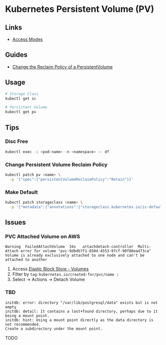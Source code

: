 # Kubernetes Persistent Volume (PV)

## Links

- [Access Modes](https://kubernetes.io/docs/concepts/storage/persistent-volumes/#access-modes)

## Guides

- [Change the Reclaim Policy of a PersistentVolume](https://v1-18.docs.kubernetes.io/docs/tasks/administer-cluster/change-pv-reclaim-policy/)

## Usage

```sh
# Storage Class
kubectl get sc

# Persistent Volume
kubectl get pv
```

## Tips

### Disc Free

```sh
kubectl exec -i <pod-name> -n <namespace> -- df
```

### Change Persistent Volume Reclaim Policy

```sh
kubectl patch pv <name> \
  -p '{"spec":{"persistentVolumeReclaimPolicy":"Retain"}}'
```

### Make Default

```sh
kubectl patch storageclass <name> \
  -p '{"metadata":{"annotations":{"storageclass.kubernetes.io/is-default-class":"true"}}}'
```

## Issues

### PVC Attached Volume on AWS

```log
Warning  FailedAttachVolume  34s   attachdetach-controller  Multi-Attach error for volume "pvc-9dbdb7f1-850d-4553-97cf-90f88ead73ca" Volume is already exclusively attached to one node and can't be attached to another
```

1. Access [Elastic Block Store - Volumes](https://console.aws.amazon.com/ec2/v2/home?region=us-east-1#Volumes:sort=desc:createTime)
2. Filter by `tag:kubernetes.io/created-for/pvc/name :`
3. Select -> Actions -> Detach Volume

### TBD

```log
initdb: error: directory "/var/lib/postgresql/data" exists but is not empty
initdb: detail: It contains a lost+found directory, perhaps due to it being a mount point.
initdb: hint: Using a mount point directly as the data directory is not recommended.
Create a subdirectory under the mount point.
```

TODO
